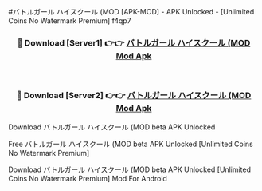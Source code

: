 #バトルガール ハイスクール (MOD [APK-MOD] - APK Unlocked - [Unlimited Coins No Watermark Premium] f4qp7



<div align="center">

<h3>🔴 Download [Server1] 👉👉 <a href="https://momento.my/?title=バトルガール_ハイスクール_(MOD">バトルガール ハイスクール (MOD Mod Apk</a></h3><br>

<h3>🔴 Download [Server2] 👉👉 <a href="https://momento.my/?title=バトルガール_ハイスクール_(MOD">バトルガール ハイスクール (MOD Mod Apk</a></h3>
</div>



Download バトルガール ハイスクール (MOD beta APK Unlocked

Free バトルガール ハイスクール (MOD beta APK Unlocked [Unlimited Coins No Watermark Premium]

Download バトルガール ハイスクール (MOD beta APK Unlocked [Unlimited Coins No Watermark Premium] Mod For Android
